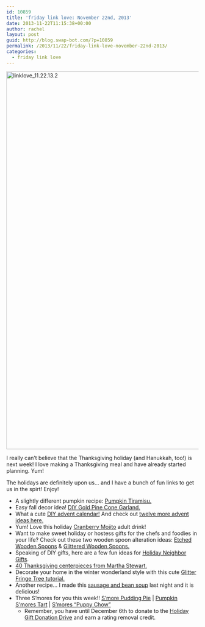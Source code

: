 ```yaml
---
id: 10859
title: 'friday link love: November 22nd, 2013'
date: 2013-11-22T11:15:38+00:00
author: rachel
layout: post
guid: http://blog.swap-bot.com/?p=10859
permalink: /2013/11/22/friday-link-love-november-22nd-2013/
categories:
  - friday link love
---
```

<img src="http://blog.swap-bot.com/wp-content/uploads/2013/11/linklove_11.22.13.2.jpg" alt="linklove_11.22.13.2" width="600" height="992" class="alignnone size-full wp-image-10864" />

I really can&#8217;t believe that the Thanksgiving holiday (and Hanukkah, too!) is next week! I love making a Thanksgiving meal and have already started planning. Yum! 

The holidays are definitely upon us&#8230; and I have a bunch of fun links to get us in the spirt! Enjoy!

  * A slightly different pumpkin recipe: [Pumpkin Tiramisu.](http://www.foodiecrush.com/2013/11/pumpkin-tiramisu/)
  * Easy fall decor idea! [DIY Gold Pine Cone Garland.](http://www.thesweetestoccasion.com/2012/12/diy-pine-cone-garland/)
  * What a cute [DIY advent calendar!](http://www.abubblylife.com/2013/11/diy-advent-calendar.html) And check out [twelve more advent ideas here.](http://asubtlerevelry.com/12-creative-advent-calendars)
  * Yum! Love this holiday [Cranberry Mojito](http://www.wearenotmartha.com/2011/11/cranberry-mojitos/) adult drink!
  * Want to make sweet holiday or hostess gifts for the chefs and foodies in your life? Check out these two wooden spoon alteration ideas: [Etched Wooden Spoons](http://www.designmom.com/2013/11/the-perfect-gift-etched-wooden-spoons/) & [Glittered Wooden Spoons.](http://somethingturquoise.com/2013/07/26/diy-glittered-wooden-spoon-favors/)
  * Speaking of DIY gifts, here are a few fun ideas for [Holiday Neighbor Gifts](http://pagingsupermom.com/2013/11/handmade-holiday-neightbor-gift-ideas/).
  * [40 Thanksgiving centerpieces from Martha Stewart.](http://www.marthastewart.com/274251/thanksgiving-table-settings/@center/276949/everything-thanksgiving?xsc=soc_pin_2013_11_22_Holiday_Thanksgiving_A&crlt.pid=camp.tU4CMx8P3CU8)
  * Decorate your home in the winter wonderland style with this cute [Glitter Fringe Tree tutorial.](http://courtneykhailstationery.com/diy-glitter-fringe-christmas-tree/)
  * Another recipe&#8230; I made this [sausage and bean soup](http://clementinedaily.com/2013/11/autumn-sage-sausage-cannellinni-bean-soup/) last night and it is delicious!
  * Three S&#8217;mores for you this week!! [S&#8217;more Pudding Pie](http://cupcakesandkalechips.com/2012/06/20/smores-pudding-pie/) | [Pumpkin S&#8217;mores Tart](http://www.howsweeteats.com/2013/11/pumpkin-smores-tart/#_a5y_p=1073248) | [S&#8217;mores &#8220;Puppy Chow&#8221;](http://sallysbakingaddiction.com/2012/07/19/smores-puppy-chow/) 
      * Remember, you have until December 6th to donate to the [Holiday Gift Donation Drive](http://blog.swap-bot.com/2013/11/12/2013-holiday-gift-donation-drive/) and earn a rating removal credit.</ul>